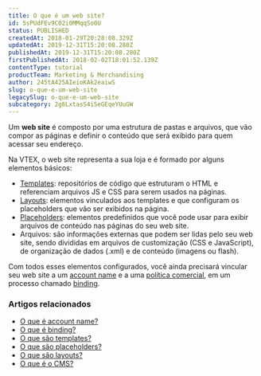 ```yaml
---
title: O que é um web site?
id: 5sPUdFEv9C02i0MMqqSo0U
status: PUBLISHED
createdAt: 2018-01-29T20:28:08.329Z
updatedAt: 2019-12-31T15:20:08.280Z
publishedAt: 2019-12-31T15:20:08.280Z
firstPublishedAt: 2018-02-02T18:01:52.139Z
contentType: tutorial
productTeam: Marketing & Merchandising
author: 245tA425AIeioKAk2eaiwS
slug: o-que-e-um-web-site
legacySlug: o-que-e-um-web-site
subcategory: 2g6LxtasS4iSeGEqeYUuGW
---
```


Um __web site__ é composto por uma estrutura de pastas e arquivos, que vão compor as páginas e definir o conteúdo que será exibido para quem acessar seu endereço. 

Na VTEX, o web site representa a sua loja e é formado por alguns elementos básicos:

- [Templates](/pt/tutorial/o-que-sao-templates): repositórios de código que estruturam o HTML e referenciam arquivos JS e CSS para serem usados na páginas.
- [Layouts](/pt/tutorial/o-que-sao-layouts): elementos vinculados aos templates e que configuram os placeholders que vão ser exibidos na página.
- [Placeholders](/pt/tutorial/o-que-sao-placeholders): elementos predefinidos que você pode usar para exibir arquivos de conteúdo nas páginas do seu web site.
- Arquivos: são informações externas que podem ser lidas pelo seu web site, sendo divididas em arquivos de customização (CSS e JavaScript), de organização de dados (.xml) e de conteúdo (imagens ou flash).

Com todos esses elementos configurados, você ainda precisará vincular seu web site a um [account name](/pt/tutorial/o-que-e-account-name) e a uma [política comercial](/pt/tutorial/o-que-e-politica-comercial), em um processo chamado [binding](/pt/tutorial/o-que-e-binding).

### Artigos relacionados

- [O que é account name?](/pt/tutorial/o-que-e-account-name)
- [O que é binding?](/pt/tutorial/o-que-e-binding)
- [O que são templates?](/pt/tutorial/o-que-sao-templates)
- [O que são placeholders?](/pt/tutorial/o-que-sao-placeholders)
- [O que são layouts?](/pt/tutorial/o-que-sao-layouts)
- [O que é o CMS?](/pt/faq/o-que-e-o-cms)
